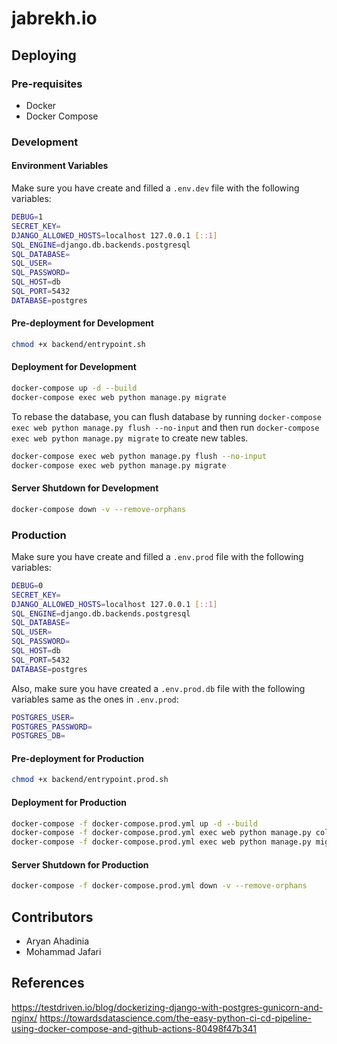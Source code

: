 # jabrekh.io

## Deploying

### Pre-requisites

- Docker
- Docker Compose

### Development

#### Environment Variables

Make sure you have create and filled a `.env.dev` file with the following variables:

```bash
DEBUG=1
SECRET_KEY=
DJANGO_ALLOWED_HOSTS=localhost 127.0.0.1 [::1]
SQL_ENGINE=django.db.backends.postgresql
SQL_DATABASE=
SQL_USER=
SQL_PASSWORD=
SQL_HOST=db
SQL_PORT=5432
DATABASE=postgres
```

#### Pre-deployment for Development

```bash
chmod +x backend/entrypoint.sh
```

#### Deployment for Development

```bash
docker-compose up -d --build
docker-compose exec web python manage.py migrate
```

To rebase the database, you can flush database by running `docker-compose exec web python manage.py flush --no-input` and then run `docker-compose exec web python manage.py migrate` to create new tables.

```bash
docker-compose exec web python manage.py flush --no-input
docker-compose exec web python manage.py migrate
```

#### Server Shutdown for Development

```bash
docker-compose down -v --remove-orphans
```

### Production

Make sure you have create and filled a `.env.prod` file with the following variables:

```bash
DEBUG=0
SECRET_KEY=
DJANGO_ALLOWED_HOSTS=localhost 127.0.0.1 [::1]
SQL_ENGINE=django.db.backends.postgresql
SQL_DATABASE=
SQL_USER=
SQL_PASSWORD=
SQL_HOST=db
SQL_PORT=5432
DATABASE=postgres
```

Also, make sure you have created a `.env.prod.db` file with the following variables same as the ones in `.env.prod`:

```bash
POSTGRES_USER=
POSTGRES_PASSWORD=
POSTGRES_DB=
```

#### Pre-deployment for Production

```bash
chmod +x backend/entrypoint.prod.sh
```

#### Deployment for Production

```bash
docker-compose -f docker-compose.prod.yml up -d --build
docker-compose -f docker-compose.prod.yml exec web python manage.py collectstatic --no-input --clear
docker-compose -f docker-compose.prod.yml exec web python manage.py migrate --noinput
```

#### Server Shutdown for Production

```bash
docker-compose -f docker-compose.prod.yml down -v --remove-orphans
```

## Contributors

- Aryan Ahadinia
- Mohammad Jafari

## References

<https://testdriven.io/blog/dockerizing-django-with-postgres-gunicorn-and-nginx/>
<https://towardsdatascience.com/the-easy-python-ci-cd-pipeline-using-docker-compose-and-github-actions-80498f47b341>
